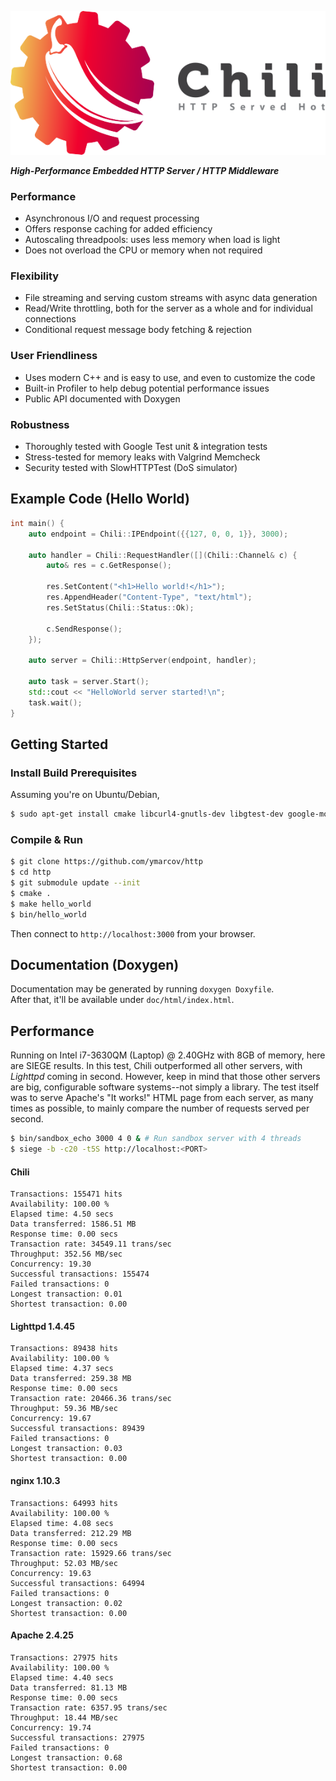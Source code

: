 ![Logo](https://raw.githubusercontent.com/ymarcov/Chili/master/logoH.png)

***High-Performance Embedded HTTP Server / HTTP Middleware***

### Performance
- Asynchronous I/O and request processing
- Offers response caching for added efficiency
- Autoscaling threadpools: uses less memory when load is light
- Does not overload the CPU or memory when not required

### Flexibility
- File streaming and serving custom streams with async data generation
- Read/Write throttling, both for the server as a whole and for individual connections
- Conditional request message body fetching & rejection

### User Friendliness
- Uses modern C++ and is easy to use, and even to customize the code
- Built-in Profiler to help debug potential performance issues
- Public API documented with Doxygen

### Robustness
- Thoroughly tested with Google Test unit & integration tests
- Stress-tested for memory leaks with Valgrind Memcheck
- Security tested with SlowHTTPTest (DoS simulator)

## Example Code (Hello World)

```c++
int main() {
    auto endpoint = Chili::IPEndpoint({{127, 0, 0, 1}}, 3000);

    auto handler = Chili::RequestHandler([](Chili::Channel& c) {
        auto& res = c.GetResponse();

        res.SetContent("<h1>Hello world!</h1>");
        res.AppendHeader("Content-Type", "text/html");
        res.SetStatus(Chili::Status::Ok);

        c.SendResponse();
    });

    auto server = Chili::HttpServer(endpoint, handler);

    auto task = server.Start();
    std::cout << "HelloWorld server started!\n";
    task.wait();
}
```

## Getting Started
### Install Build Prerequisites
Assuming you're on Ubuntu/Debian,

```bash
$ sudo apt-get install cmake libcurl4-gnutls-dev libgtest-dev google-mock libunwind-dev
```
### Compile & Run

```bash
$ git clone https://github.com/ymarcov/http
$ cd http
$ git submodule update --init
$ cmake .
$ make hello_world
$ bin/hello_world
```

Then connect to `http://localhost:3000` from your browser.

## Documentation (Doxygen)
Documentation may be generated by running ```doxygen Doxyfile```. \
After that, it'll be available under `doc/html/index.html`.

## Performance
Running on Intel i7-3630QM (Laptop) @ 2.40GHz with 8GB of memory, here are SIEGE results. In this test, Chili outperformed all other servers, with *Lighttpd* coming in second. However, keep in mind that those other servers are big, configurable software systems--not simply a library. The test itself was to serve Apache's "It works!" HTML page from each server, as many times as possible, to mainly compare the number of requests served per second.

```bash
$ bin/sandbox_echo 3000 4 0 & # Run sandbox server with 4 threads
$ siege -b -c20 -t5S http://localhost:<PORT>
```

#### Chili

```
Transactions: 155471 hits
Availability: 100.00 %
Elapsed time: 4.50 secs
Data transferred: 1586.51 MB
Response time: 0.00 secs
Transaction rate: 34549.11 trans/sec
Throughput: 352.56 MB/sec
Concurrency: 19.30
Successful transactions: 155474
Failed transactions: 0
Longest transaction: 0.01
Shortest transaction: 0.00
```

#### Lighttpd 1.4.45
```
Transactions: 89438 hits
Availability: 100.00 %
Elapsed time: 4.37 secs
Data transferred: 259.38 MB
Response time: 0.00 secs
Transaction rate: 20466.36 trans/sec
Throughput: 59.36 MB/sec
Concurrency: 19.67
Successful transactions: 89439
Failed transactions: 0
Longest transaction: 0.03
Shortest transaction: 0.00
```

#### nginx 1.10.3

```
Transactions: 64993 hits
Availability: 100.00 %
Elapsed time: 4.08 secs
Data transferred: 212.29 MB
Response time: 0.00 secs
Transaction rate: 15929.66 trans/sec
Throughput: 52.03 MB/sec
Concurrency: 19.63
Successful transactions: 64994
Failed transactions: 0
Longest transaction: 0.02
Shortest transaction: 0.00
```

#### Apache 2.4.25

```
Transactions: 27975 hits
Availability: 100.00 %
Elapsed time: 4.40 secs
Data transferred: 81.13 MB
Response time: 0.00 secs
Transaction rate: 6357.95 trans/sec
Throughput: 18.44 MB/sec
Concurrency: 19.74
Successful transactions: 27975
Failed transactions: 0
Longest transaction: 0.68
Shortest transaction: 0.00
```
